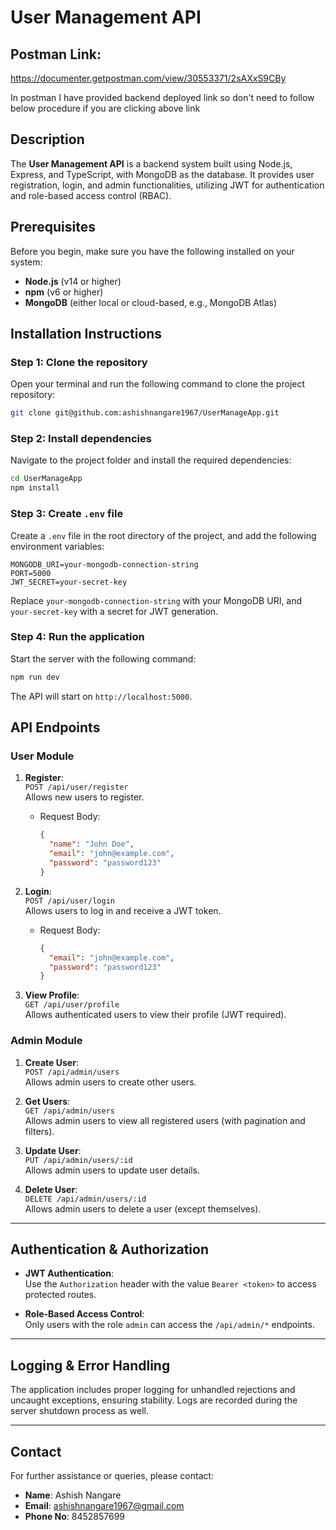 
# **User Management API**

## Postman Link:
https://documenter.getpostman.com/view/30553371/2sAXxS9CBy

In postman I have provided backend deployed link so don't need to follow below procedure if you are clicking above link

## **Description**
The **User Management API** is a backend system built using Node.js, Express, and TypeScript, with MongoDB as the database. It provides user registration, login, and admin functionalities, utilizing JWT for authentication and role-based access control (RBAC).


## **Prerequisites**
Before you begin, make sure you have the following installed on your system:
- **Node.js** (v14 or higher)
- **npm** (v6 or higher)
- **MongoDB** (either local or cloud-based, e.g., MongoDB Atlas)

## **Installation Instructions**

### **Step 1: Clone the repository**
Open your terminal and run the following command to clone the project repository:

```bash
git clone git@github.com:ashishnangare1967/UserManageApp.git
```

### **Step 2: Install dependencies**
Navigate to the project folder and install the required dependencies:

```bash
cd UserManageApp
npm install
```

### **Step 3: Create `.env` file**
Create a `.env` file in the root directory of the project, and add the following environment variables:

```
MONGODB_URI=your-mongodb-connection-string
PORT=5000
JWT_SECRET=your-secret-key
```

Replace `your-mongodb-connection-string` with your MongoDB URI, and `your-secret-key` with a secret for JWT generation.

### **Step 4: Run the application**
Start the server with the following command:

```bash
npm run dev
```

The API will start on `http://localhost:5000`.


## **API Endpoints**

### **User Module**

1. **Register**:  
   `POST /api/user/register`  
   Allows new users to register.

   - Request Body:
     ```json
     {
       "name": "John Doe",
       "email": "john@example.com",
       "password": "password123"
     }
     ```

2. **Login**:  
   `POST /api/user/login`  
   Allows users to log in and receive a JWT token.

   - Request Body:
     ```json
     {
       "email": "john@example.com",
       "password": "password123"
     }
     ```

3. **View Profile**:  
   `GET /api/user/profile`  
   Allows authenticated users to view their profile (JWT required).

### **Admin Module**

1. **Create User**:  
   `POST /api/admin/users`  
   Allows admin users to create other users.

2. **Get Users**:  
   `GET /api/admin/users`  
   Allows admin users to view all registered users (with pagination and filters).

3. **Update User**:  
   `PUT /api/admin/users/:id`  
   Allows admin users to update user details.

4. **Delete User**:  
   `DELETE /api/admin/users/:id`  
   Allows admin users to delete a user (except themselves).

---

## **Authentication & Authorization**
- **JWT Authentication**:  
  Use the `Authorization` header with the value `Bearer <token>` to access protected routes.
  
- **Role-Based Access Control**:  
  Only users with the role `admin` can access the `/api/admin/*` endpoints.

---

## **Logging & Error Handling**
The application includes proper logging for unhandled rejections and uncaught exceptions, ensuring stability. Logs are recorded during the server shutdown process as well.

---

## **Contact**
For further assistance or queries, please contact:

- **Name**: Ashish Nangare
- **Email**: ashishnangare1967@gmail.com
- **Phone No**: 8452857699

